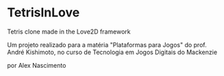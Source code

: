 # TetrisInLove
Tetris clone made in the Love2D framework

Um projeto realizado para a matéria "Plataformas para Jogos" do prof. André Kishimoto,
no curso de Tecnologia em Jogos Digitais do Mackenzie

por Alex Nascimento
